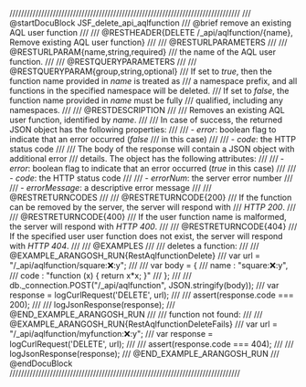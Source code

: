 ////////////////////////////////////////////////////////////////////////////////
/// @startDocuBlock JSF_delete_api_aqlfunction
/// @brief remove an existing AQL user function
///
/// @RESTHEADER{DELETE /_api/aqlfunction/{name}, Remove existing AQL user function}
///
/// @RESTURLPARAMETERS
///
/// @RESTURLPARAM{name,string,required}
/// the name of the AQL user function.
///
/// @RESTQUERYPARAMETERS
///
/// @RESTQUERYPARAM{group,string,optional}
/// If set to *true*, then the function name provided in *name* is treated as
/// a namespace prefix, and all functions in the specified namespace will be deleted.
/// If set to *false*, the function name provided in *name* must be fully
/// qualified, including any namespaces.
///
/// @RESTDESCRIPTION
///
/// Removes an existing AQL user function, identified by *name*.
///
/// In case of success, the returned JSON object has the following properties:
///
/// - *error*: boolean flag to indicate that an error occurred (*false*
///   in this case)
///
/// - *code*: the HTTP status code
///
/// The body of the response will contain a JSON object with additional error
/// details. The object has the following attributes:
///
/// - *error*: boolean flag to indicate that an error occurred (*true* in this case)
///
/// - *code*: the HTTP status code
///
/// - *errorNum*: the server error number
///
/// - *errorMessage*: a descriptive error message
///
/// @RESTRETURNCODES
///
/// @RESTRETURNCODE{200}
/// If the function can be removed by the server, the server will respond with
/// *HTTP 200*.
///
/// @RESTRETURNCODE{400}
/// If the user function name is malformed, the server will respond with *HTTP 400*.
///
/// @RESTRETURNCODE{404}
/// If the specified user user function does not exist, the server will respond with *HTTP 404*.
///
/// @EXAMPLES
///
/// deletes a function:
///
/// @EXAMPLE_ARANGOSH_RUN{RestAqlfunctionDelete}
///   var url = "/_api/aqlfunction/square::x::y";
///
///   var body = { 
///     name : "square::x::y", 
///     code : "function (x) { return x*x; }" 
///   };
///
///   db._connection.POST("/_api/aqlfunction", JSON.stringify(body));
///   var response = logCurlRequest('DELETE', url);
///
///   assert(response.code === 200);
///
///   logJsonResponse(response);
/// @END_EXAMPLE_ARANGOSH_RUN
///
/// function not found:
///
/// @EXAMPLE_ARANGOSH_RUN{RestAqlfunctionDeleteFails}
///   var url = "/_api/aqlfunction/myfunction::x::y";
///   var response = logCurlRequest('DELETE', url);
///
///   assert(response.code === 404);
///
///   logJsonResponse(response);
/// @END_EXAMPLE_ARANGOSH_RUN
/// @endDocuBlock
////////////////////////////////////////////////////////////////////////////////